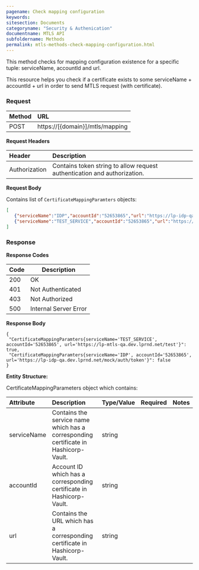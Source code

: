 ```yaml
---
pagename: Check mapping configuration
keywords:
sitesection: Documents
categoryname: "Security & Authenication"
documentname: MTLS API
subfoldername: Methods
permalink: mtls-methods-check-mapping-configuration.html
---
```


This method checks for mapping configuration existence for a specific tuple: serviceName, accountId and url.

This resource helps you check if a certificate exists to some serviceName + accountId + url in order to send MTLS request (with certificate).

### Request

 |Method|      URL|  
 |:--------  |:---  |
 |POST|  https://[{domain}]/mtls/mapping |


**Request Headers**

 |Header         |Description  |
 |:------|        :--------  |
 |Authorization|    Contains token string to allow request authentication and authorization.|

**Request Body**

Contains list of `CertificateMappingParamters` objects:

```json
[
   {"serviceName":"IDP","accountId":"52653865","url":"https://lp-idp-qa.dev.lprnd.net/mock/auth/token"},
   {"serviceName":"TEST_SERVICE","accountId":"52653865","url":"https://lp-mtls-qa.dev.lprnd.net/test"}
]
```

### Response

**Response Codes**

| Code | Description           |
|------|-----------------------|
| 200  | OK                    |
| 401  | Not Authenticated     |
| 403  | Not Authorized        |
| 500  | Internal Server Error |



**Response Body**

```
{
 "CertificateMappingParamters{serviceName='TEST_SERVICE', accountId='52653865', url='https://lp-mtls-qa.dev.lprnd.net/test'}": true,
 "CertificateMappingParamters{serviceName='IDP', accountId='52653865', url='https://lp-idp-qa.dev.lprnd.net/mock/auth/token'}": false
}
```

**Entity Structure:**

CertificateMappingParameters object which contains:

| Attribute | Description  | Type/Value | Required | Notes |
| :------   | :--------    | :-------- | :--- | :--- |
| serviceName | Contains the service name which has a corresponding certificate in Hashicorp-Vault. | string |  | |
| accountId | Account ID which has a corresponding certificate in Hashicorp-Vault. | string |  | |
| url | Contains the URL which has a corresponding certificate in Hashicorp-Vault. | string |  | |
